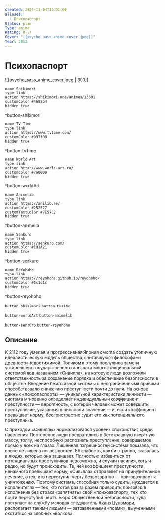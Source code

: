 ```yaml
---
created: 2024-11-04T15:01:00
aliases:
  - Психопаспорт
Status: plan
Type: anime
Rating: R-17
Cover: "[[psycho_pass_anime_cover.jpeg]]"
Year: 2012
---
```


# Психопаспорт

![[psycho_pass_anime_cover.jpeg | 300]]

```button
name Shikimori
type link
action https://shikimori.one/animes/13601
customColor #4682b4
hidden true
```
^button-shikimori

```button
name TV Time
type link
action https://www.tvtime.com/
customColor #997f00
hidden true
```
^button-tvTime

```button
name World Art
type link
action http://www.world-art.ru/
customColor #7a0000
hidden true
```
^button-worldArt

```button
name AnimeLib
type link
action https://anilib.me/
customColor #252527
customTextColor #7E57C2
hidden true
```
^button-animelib

```button
name Senkuro
type link
action https://senkuro.com/
customColor #191A21
hidden true
```
^button-senkuro

```button
name ReYohoho
type link
action https://reyohoho.github.io/reyohoho/
customColor #1c1c1c
hidden true
```
^button-reyohoho

`button-shikimori` `button-tvTime`

`button-worldArt` `button-animelib`

`button-senkuro` `button-reyohoho`

## Описание

К 2112 году умелая и прогрессивная Япония смогла создать утопичную идеалистическую модель общества, считавшуюся философами древности недостижимой. Толчком к этому послужила замена устаревшего государственного аппарата многофункциональной системой под названием «Сивилла», на которую люди возложили ответственность за сохранение порядка и обеспечение безопасности в обществе. Введение безотказной системы с неограниченными правами способствовало снижению преступности почти до нуля. На основе данных «психопаспорта» — уникальной характеристики личности — система мгновенно определяет индивидуальный коэффициент преступности — вероятность, с которой человек может совершить преступление, указанная в числовом значении — и, если коэффициент превышает норму, беспристрастно судит его как потенциального преступника.

С приходом «Сивиллы» нормализовался уровень спокойствия среди населения. Постепенно люди превратились в бесстрашную инертную массу, толпу, неспособную распознать преступление, совершаемое прямо у всех на глазах. Лишённая погрешностей система показала, что вовсе не лишена погрешностей. Её слабость, как ни странно, оказалась в людях, которых она защищает. Полностью избавиться от потенциальных преступников невозможно, и случаи насилия, хоть и редко, но будут происходить. Те, чей коэффициент преступности ненамного превышает норму, «Сивилла» отправляет на принудительное лечение, а тех, кто переступил черту безвозвратно — приговаривает к уничтожению. Поэтому система, способная только судить, нуждается в исполнителях — тех, кто готов раз за разом приводить приговор в исполнение без страха «запятнать» свой «психопаспорт», тех, кто почти переступил черту. Бюро Общественной Безопасности, куда поступает на службу молодая следователь [Аканэ Цунэмори](https://shikimori.one/characters/68583-akane-tsunemori), располагает такими людьми — затравленными «псами», выученными охотиться на злобных «волков».
